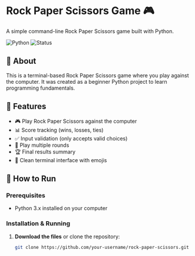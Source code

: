 # Rock Paper Scissors Game 🎮

A simple command-line Rock Paper Scissors game built with Python.

![Python](https://img.shields.io/badge/Python-3.x-blue?style=for-the-badge&logo=python)
![Status](https://img.shields.io/badge/Status-Complete-green?style=for-the-badge)

## 📖 About

This is a terminal-based Rock Paper Scissors game where you play against the computer. It was created as a beginner Python project to learn programming fundamentals.

## 🎯 Features

- 🎮 Play Rock Paper Scissors against the computer
- 📊 Score tracking (wins, losses, ties)
- ✅ Input validation (only accepts valid choices)
- 🔄 Play multiple rounds
- 🏆 Final results summary
- 🎨 Clean terminal interface with emojis

## 🚀 How to Run

### Prerequisites
- Python 3.x installed on your computer

### Installation & Running
1. **Download the files** or clone the repository:
   ```bash
   git clone https://github.com/your-username/rock-paper-scissors.git
